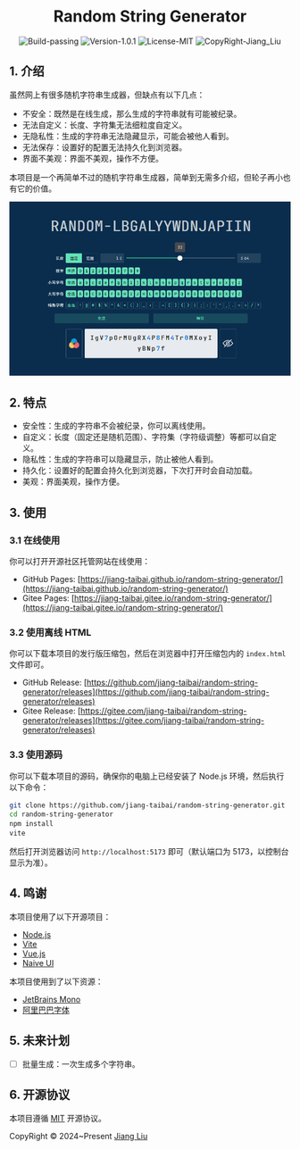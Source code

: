 # <div align="center">Random String Generator</div>

<div align="center">
  <img src="https://img.shields.io/badge/Build-passing-%2396C40F" alt="Build-passing"/>
  <img src="https://img.shields.io/badge/Version-1.0.1-%231081C1" alt="Version-1.0.1"/>
  <img src="https://img.shields.io/badge/License-MIT-%2396C40F" alt="License-MIT"/>
  <img src="https://img.shields.io/badge/CopyRight-Jiang_Liu-%2396C40F" alt="CopyRight-Jiang_Liu"/>
</div>

## 1. 介绍

虽然网上有很多随机字符串生成器，但缺点有以下几点：

- 不安全：既然是在线生成，那么生成的字符串就有可能被纪录。
- 无法自定义：长度、字符集无法细粒度自定义。
- 无隐私性：生成的字符串无法隐藏显示，可能会被他人看到。
- 无法保存：设置好的配置无法持久化到浏览器。
- 界面不美观：界面不美观，操作不方便。

本项目是一个再简单不过的随机字符串生成器，简单到无需多介绍，但轮子再小也有它的价值。

![Preview](./assets/img/preview.gif)

## 2. 特点

- 安全性：生成的字符串不会被纪录，你可以离线使用。
- 自定义：长度（固定还是随机范围）、字符集（字符级调整）等都可以自定义。
- 隐私性：生成的字符串可以隐藏显示，防止被他人看到。
- 持久化：设置好的配置会持久化到浏览器，下次打开时会自动加载。
- 美观：界面美观，操作方便。

## 3. 使用

### 3.1 在线使用

你可以打开开源社区托管网站在线使用：

- GitHub
  Pages: [https://jiang-taibai.github.io/random-string-generator/](https://jiang-taibai.github.io/random-string-generator/)
- Gitee
  Pages: [https://jiang-taibai.gitee.io/random-string-generator/](https://jiang-taibai.gitee.io/random-string-generator/)

### 3.2 使用离线 HTML

你可以下载本项目的发行版压缩包，然后在浏览器中打开压缩包内的 `index.html` 文件即可。

- GitHub
  Release: [https://github.com/jiang-taibai/random-string-generator/releases](https://github.com/jiang-taibai/random-string-generator/releases)
- Gitee
  Release: [https://gitee.com/jiang-taibai/random-string-generator/releases](https://gitee.com/jiang-taibai/random-string-generator/releases)

### 3.3 使用源码

你可以下载本项目的源码，确保你的电脑上已经安装了 Node.js 环境，然后执行以下命令：

```bash
git clone https://github.com/jiang-taibai/random-string-generator.git
cd random-string-generator
npm install
vite
```

然后打开浏览器访问 `http://localhost:5173` 即可（默认端口为 5173，以控制台显示为准）。

## 4. 鸣谢

本项目使用了以下开源项目：

- [Node.js](https://nodejs.org/)
- [Vite](https://vitejs.dev/)
- [Vue.js](https://vuejs.org/)
- [Naive UI](https://www.naiveui.com/)

本项目使用到了以下资源：

- [JetBrains Mono](https://github.com/JetBrains/JetBrainsMono)
- [阿⾥巴巴字体](https://www.alibabafonts.com/#/font)

## 5. 未来计划

- [ ] 批量生成：一次生成多个字符串。

## 6. 开源协议

本项目遵循 [MIT](https://opensource.org/licenses/MIT) 开源协议。

CopyRight © 2024~Present [Jiang Liu](https://coderjiang.com)